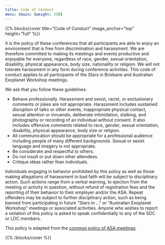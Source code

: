 ```yaml
---
title: Code of Conduct
menu: {main: {weight: 30}}
---
```


{{% blocks/cover title="Code of Conduct" image_anchor="top" height="full" %}}

It is the policy of these conferences that all participants are able to enjoy an environment that is free from discrimination and harassment. We are therefore committed to making its meetings and events productive and enjoyable for everyone, regardless of race, gender, sexual orientation, disability, physical appearance, body size, nationality or religion. We will not tolerate harassment in any form during conference activities. This code of conduct applies to all participants of the Stars in Brisbane and Australian Exoplanet Workshop meetings. 

We ask that you follow these guidelines:
- Behave professionally. Harassment and sexist, racist, or exclusionary comments or jokes are not appropriate. Harassment includes sustained disruption of talks or other events, inappropriate physical contact, sexual attention or innuendo, deliberate intimidation, stalking, and photography or recording of an individual without consent. It also includes offensive comments related to race, gender, sexual orientation, disability, physical appearance, body size or religion.
- All communication should be appropriate for a professional audience including people of many different backgrounds. Sexual or sexist language and imagery is not appropriate. 
- Be considerate and respectful to others. 
- Do not insult or put down other attendees. 
- Critique ideas
rather than individuals.

Individuals engaging in behavior prohibited by this policy as well as those making allegations of harassment in bad faith will be subject to disciplinary action. Such actions range from a verbal warning, to ejection from the meeting or activity in question, without refund of registration fees and the reporting of their behavior to their employer and/or the ASA. Repeat offenders may be subject to further disciplinary action, such as being banned from participating in future "Stars in ..." or "Australian Exoplanet Workshop" meetings or associated activities.  Anyone who wishes to report a violation of this policy is asked to speak confidentially to any of the SOC or LOC members.

This policy is adapted from the [common policy of ASA meetings](https://asa.astronomy.org.au/membership/conduct-and-ethics/).

{{% /blocks/cover %}}
